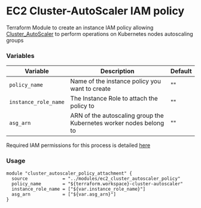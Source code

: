 # EC2 Cluster-AutoScaler IAM policy

Terraform Module to create an instance IAM policy allowing [Cluster_AutoScaler](https://github.com/kubernetes/autoscaler/tree/master/cluster-autoscaler) to perform operations on Kubernetes nodes autoscaling groups 

### Variables

| Variable  | Description      | Default |
| ---------- | ---------------  | ------- |
| `policy_name`     | Name of the instance policy you want to create|   ""  |
| `instance_role_name` | The Instance Role to attach the policy to | "" |
| `asg_arn` | ARN of the autoscaling group the Kubernetes worker nodes belong to | "" |


Required IAM permissions for this process is detailed [here](https://github.com/kubernetes/autoscaler/blob/master/cluster-autoscaler/cloudprovider/aws/README.md#permissions) 

### Usage

```
module "cluster_autoscaler_policy_attachment" {
  source             = "../modules/ec2_cluster_autoscaler_policy"
  policy_name        = "${terraform.workspace}-cluster-autoscaler"
  instance_role_name = ["${var.instance_role_name}"]
  asg_arn            = ["${var.asg_arn}"]
}

```
